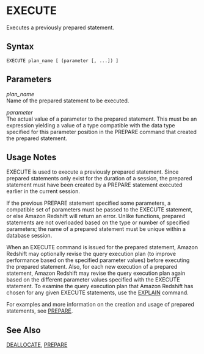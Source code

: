 # EXECUTE<a name="r_EXECUTE"></a>

Executes a previously prepared statement\. 

## Syntax<a name="r_EXECUTE-synopsis"></a>

```
EXECUTE plan_name [ (parameter [, ...]) ]
```

## Parameters<a name="r_EXECUTE-parameters"></a>

 *plan\_name*   
Name of the prepared statement to be executed\. 

 *parameter*   
The actual value of a parameter to the prepared statement\. This must be an expression yielding a value of a type compatible with the data type specified for this parameter position in the PREPARE command that created the prepared statement\. 

## Usage Notes<a name="r_EXECUTE_usage_notes"></a>

EXECUTE is used to execute a previously prepared statement\. Since prepared statements only exist for the duration of a session, the prepared statement must have been created by a PREPARE statement executed earlier in the current session\. 

If the previous PREPARE statement specified some parameters, a compatible set of parameters must be passed to the EXECUTE statement, or else Amazon Redshift will return an error\. Unlike functions, prepared statements are not overloaded based on the type or number of specified parameters; the name of a prepared statement must be unique within a database session\. 

When an EXECUTE command is issued for the prepared statement, Amazon Redshift may optionally revise the query execution plan \(to improve performance based on the specified parameter values\) before executing the prepared statement\. Also, for each new execution of a prepared statement, Amazon Redshift may revise the query execution plan again based on the different parameter values specified with the EXECUTE statement\. To examine the query execution plan that Amazon Redshift has chosen for any given EXECUTE statements, use the [EXPLAIN](r_EXPLAIN.md) command\. 

For examples and more information on the creation and usage of prepared statements, see [PREPARE](r_PREPARE.md)\. 

## See Also<a name="r_EXECUTE-see-also"></a>

 [DEALLOCATE](r_DEALLOCATE.md), [PREPARE](r_PREPARE.md) 